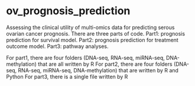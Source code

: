 # ov_prognosis_prediction
Assessing the clinical utility of multi-omics data for predicting serous ovarian cancer prognosis.
There are three parts of code.
Part1: prognosis prediction for survival model.
Part2: prognosis prediction for treatment outcome model.
Part3: pathway analyses.

For part1, there are four folders (DNA-seq, RNA-seq, miRNA-seq, DNA-methylation) that are all written by R
For part2, there are four folders (DNA-seq, RNA-seq, miRNA-seq, DNA-methylation) that are written by R and Python
For part3, there is a single file written by R


